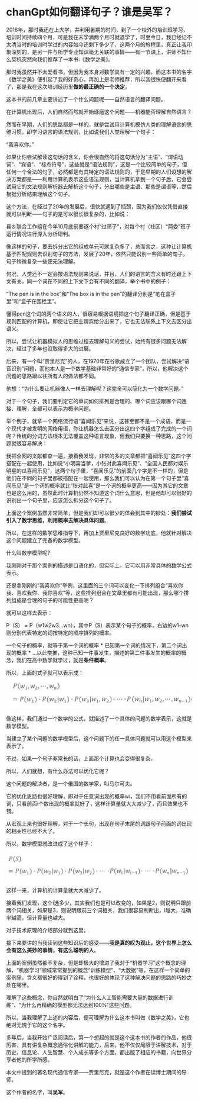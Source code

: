 # chanGpt如何翻译句子？谁是吴军？

2018年，那时我还在上大学，并利用暑期的时间，到了一个校外的培训班学习，培训时间持续四个月，可是我在未学满两个月时就退学了，时至今日，我已经记不太清当时的培训时学过的内容如今还剩下多少了，这两个月的旅程里，真正让我印象深刻的，是另一件与所学专业知识毫无关联的事情——有一节课上，讲师不知什么契机突然向我们推荐了一本书:《数学之美》。

那时我虽然并不太爱看书，但因为我本身对数学具有一定的兴趣，而这本书的名字《数学之美》便引起了我的好奇心，再加上是老师推荐，所以我很快便翻开来看了，那是我在这次培训经历里**做的最正确的一个决定**。

这本书的前几章主要讲述了一个什么问题呢——自然语言的翻译问题。

在计算机出现后，人们自然而然就开始琢磨这个问题——机器能否理解自然语言？

然而在早期，人们的思路都是一样的，就是尝试用计算机模仿人类的理解语言的思维习惯，即学习语言的语法规则，比如说我们人类理解一个句子：

“我喜欢你。”

如果让你尝试解读这句话的含义，你会很自然的将这句话分为“主语”、“谓语动词”、“宾语”、“标点符号”，这些就是“语法规则”，这是一个比较简单的句子，但任何一个合法的句子，必然都是有其特定的语法规则的，于是早期的人们设想的解决方案都是——利用计算机表示这些语法规则，当计算机拿到一个句子后，它会尝试用它的文法规则解析器去解析这个句子，分出哪些是主语、那些是谓语等，然后根据分析结果理解这个句子。

这个方法，在经过了20年的发展后，很快就遇到了瓶颈，因为我们仅仅凭借直接就可以判断——句子的是可以很长很复杂的，比如说：

县乡联合工作组在今年10月底前要逐个村“过筛子”，对每个村（社区）“两委”班子运行情况进行深入分析研判。

像这样的句子，要去拆分出它的组成单元可就复杂多了，总而言之，这种让计算机基于匹配规则去识别句子的方法，发展了20年，依然只能识别一些简单的句子，句子稍微复杂一些便无法理解。

何况，人类还不一定会按语法规则来说话，并且，人们的语言的含义有时还跟上下文有关，同一个词在不同的上下文下会有不同的翻译，举个书中的例子：

“The pen is in the box”和“The box is in the pen”的翻译分别是“笔在盒子里”和“盒子在围栏里”。

懂得pen这个词的两个语义的人，很容易根据语境把这个句子翻译正确，但是基于规则匹配的计算机，即使让它把主谓宾给分出来了，它也无法联系上下文去区分出语义。

所以，尝试让机器模拟人的思维过程去理解句义的尝试，始终有很多问题无法解决，经过了多年也没取得多大的进展。

后来，有一个叫“贾里尼克”的人，在1970年在谷歌成立了一个团队，尝试解决“语音识别”问题，而他本人是一个数学基础非常好的“通信专家”，所以，他解决这个问题的思路跟以往所有人的做法都不同。

他想：“为什么要让机器像人一样去理解呢？这完全可以简化为一个数学问题。”

对于一个句子，我们要判定它的单词如何排列是合理的、哪个词应该跟哪个词连接、理解，全都可以表示为概率问题。

举个例子，就拿一个网络流行语“喜闻乐见”来说，这甚至都不是一个成语，而是一个现代才被发明的网络用语，你让机器怎么去区分出这四个字组成了完成的一个词呢？传统的分词方法根本无法覆盖这种语言现象，但我们只要换一种思路，这个问题就很容易解决：

我把全网的文献都查一遍，接着我发现，非常的多的文章都把“喜闻乐见”这四个字搭配在一起使用，比如说“小明喜当爹，小张对此喜闻乐见”、“全国人民都对娱乐明星的瓜喜闻乐见”，这两个句子里，“喜闻乐见”的前面几个字是不一样的，但是他们在不同的句子里都被搭配在一起使用，那么我们可以认为在第一个句子里“喜闻乐见”是一个词的概率就比“张对此喜”是一个词的概率更高——因为其它的文章也是这么用的，虽然此时计算机仍然不知道这个词什么意思，但是他却可以很好的识别出一个句子里，应该怎么拆分这个句子了。

上面这个案例虽然非常简单，但是我们却可以很少的体会到其中的妙处：**我们尝试引入了数学思维，利用概率去解决具体问题**。

所以，在这样的数学思维指导下，再加上贾里尼克良好的数学功底，他就针对解决这个问题建立了完备的数学模型。

什么叫数学模型呢?

我刚刚对于那个案例的描述是口语化的，但实际上，它可以用非常具体的数学公式表示。

还是拿刚刚的“我喜欢你”举例，这里面的三个词可以变化一下排列组合“喜欢你我、喜欢我你、我你喜欢”等，这些排列组合在文章里都有可能出现，那么哪个排列组成是合理的句子的可能性更高呢？

就可以这样去表示：

P（S） = P（w1*w2*w3...wn），其中P（S）表示某个句子的概率，右边的w1-wn则分别代表特定的词按特定的顺序排列的概率。

一个句子的概率，就等于第一个词的概率 * 已知第一个词的情况下，第二个词出现的概率 * ...以此类推，这种已知一件事发生，描述的第二件事发生的概率的概念，我们在高中数学就学过，就是**条件概率**。

所以，上面的式子就可以表示成：
![](../../images/shuxue.png)

像这样，我们通过一个数学的公式，就描述了一个具体的问题的数学表示，这就是数学模型。

当建立了某个问题的数学模型后，这个问题下的任一具体问题就可以用这个模型来表示了。

不过，如果一个句子非常长的话，上面那个计算也会变得很复杂。

所以，人们就想，有什么办法可以优化它呢？

这个问题的解决者，是一个俄国的数学家，叫马尔可夫。

它的优化思路也很好理解，即对于任意词出现的概率wi，我们不用看前面所有的词，只看前面i个数出现的概率就好了，这样计算量就大大减少了，而且效果也不错。

从宏观上来也很好理解，对于一个长句，出现在句子末尾的词跟句子前面的词出现的相关性已经不大了。

所以，数学模型就改进成了这个样子：

![](../../images/shuxue2.png)

这样一来，计算机的计算量就大大减少了。

接着我们发现，这个i选多少，其实我们也是可以改变的，如果是2，则说明只跟前两个词相关，如果是3，则说明跟前三个词相关，我们很容易判断出，i越大，准确率越高，但计算量也越大。

对于技术原理的介绍部分就到这里。

接下来要讲的当我读到这些知识后的感受——**我是真的叹为观止，这个世界上怎么会有这么美妙的事情，有这么聪明的人**。

上面的案例虽然都不复杂，但是却极大的增进了我对于“机器学习”这个概念的理解，“机器学习”领域常常提到的概念“训练模型”、“大数据”等，在这样一个简单的案例里，含义都很好的得到了诠释，也很好的体现了这种解决问题的思路的巧妙之处在哪里。

理解了这些概念，你自然就明白了“为什么人工智能需要大量的数据进行训练”、“为什么再精确的模型都无法达到100%”这些问题。

所以，当我理解了上述的内容后，便可理解为什么这本书叫做《数学之美》，它也绝对无愧于它的这个名字。

多年后，当我开始广泛阅读后，第一个想起的就是这个这本书的作者的作品，他很厉害，具有讲复杂概念通俗化讲解的能力，后来，他不仅仅局限于讲解技术，对于历史、信息论、人生智慧、个人成长等多个方面，都出版了相应的书籍，向世界分享者他的所学所感。

本文中提到的著名现代通信专家——贾里尼克，就是这个作者在读博士期间的导师。

这个作者的名字，叫**吴军**。




